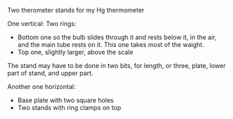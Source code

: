 Two therometer stands for my Hg thermometer

One vertical:
Two rings:
* Bottom one so the bulb slides through it and rests below it, in the air, and the main tube rests on it. This one takes most of the waight.
* Top one, slightly larger, above the scale

The stand may have to be done in two bits, for length, or three, plate, lower part of stand, and upper part.

Another one horizontal:
* Base plate with two square holes
* Two stands with ring clamps on top
